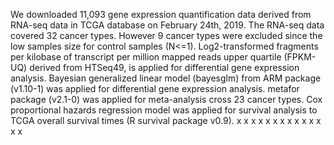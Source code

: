 We downloaded 11,093 gene expression quantification data derived from RNA-seq data in TCGA database on February 24th, 2019. The RNA-seq data covered 32 cancer types. However 9 cancer types were excluded since the low samples size for control samples (N<=1). Log2-transformed fragments per kilobase of transcript per million mapped reads upper quartile (FPKM-UQ) derived from HTSeq49, is applied for differential gene expression analysis. Bayesian generalized linear model (bayesglm) from ARM package (v1.10-1) was applied for differential gene expression analysis. metafor package (v2.1-0) was applied for meta-analysis cross 23 cancer types. Cox proportional hazards regression model was applied for survival analysis to TCGA overall survival times (R survival package v0.9).
x
x
x
x
x
x
x
x
x
x
x
x
x
x
